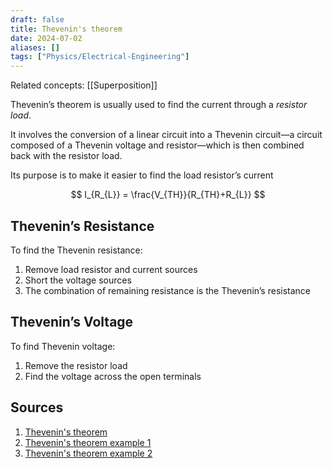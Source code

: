 ```yaml
---
draft: false
title: Thevenin's theorem
date: 2024-07-02
aliases: []
tags: ["Physics/Electrical-Engineering"]
---
```


Related concepts: [[Superposition]]

Thevenin’s theorem is usually used to find the current through a *resistor load*.

It involves the conversion of a linear circuit into a Thevenin circuit—a circuit composed of a Thevenin voltage and resistor—which is then combined back with the resistor load.

Its purpose is to make it easier to find the load resistor’s current

$$
I_{R_{L}} = \frac{V_{TH}}{R_{TH}+R_{L}}
$$

## Thevenin’s Resistance

To find the Thevenin resistance:

1. Remove load resistor and current sources
2. Short the voltage sources
3. The combination of remaining resistance is the Thevenin’s resistance

## Thevenin’s Voltage

To find Thevenin voltage:

1. Remove the resistor load
2. Find the voltage across the open terminals

## Sources

1. [Thevenin's theorem](https://youtu.be/Mv7WETB8KG0)
2. [Thevenin's theorem example 1](https://youtu.be/jg_SPiM3bgI)
3. [Thevenin's theorem example 2](https://youtu.be/UUDRGTqdLrM)
